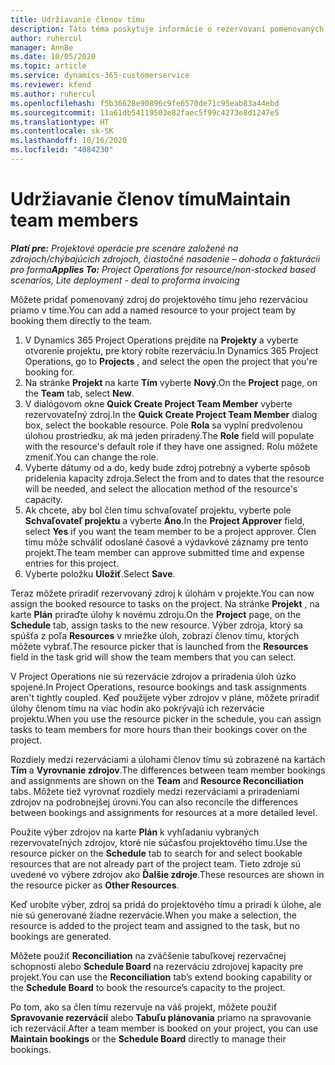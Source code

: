 ```yaml
---
title: Udržiavanie členov tímu
description: Táto téma poskytuje informácie o rezervovaní pomenovaných zdrojov pre projektové tímy a ich priradení k úlohám.
author: ruhercul
manager: AnnBe
ms.date: 10/05/2020
ms.topic: article
ms.service: dynamics-365-customerservice
ms.reviewer: kfend
ms.author: ruhercul
ms.openlocfilehash: f5b36628e90896c9fe6570de71c95eab83a44ebd
ms.sourcegitcommit: 11a61db54119503e82faec5f99c4273e8d1247e5
ms.translationtype: HT
ms.contentlocale: sk-SK
ms.lasthandoff: 10/16/2020
ms.locfileid: "4084230"
---
```

# <a name="maintain-team-members"></a><span data-ttu-id="dd911-103">Udržiavanie členov tímu</span><span class="sxs-lookup"><span data-stu-id="dd911-103">Maintain team members</span></span>

<span data-ttu-id="dd911-104">_**Platí pre:** Projektové operácie pre scenáre založené na zdrojoch/chýbajúcich zdrojoch, čiastočné nasadenie – dohoda o fakturácii pro forma_</span><span class="sxs-lookup"><span data-stu-id="dd911-104">_**Applies To:** Project Operations for resource/non-stocked based scenarios, Lite deployment - deal to proforma invoicing_</span></span>

<span data-ttu-id="dd911-105">Môžete pridať pomenovaný zdroj do projektového tímu jeho rezerváciou priamo v tíme.</span><span class="sxs-lookup"><span data-stu-id="dd911-105">You can add a named resource to your project team by booking them directly to the team.</span></span>

1. <span data-ttu-id="dd911-106">V Dynamics 365 Project Operations prejdite na **Projekty** a vyberte otvorenie projektu, pre ktorý robíte rezerváciu.</span><span class="sxs-lookup"><span data-stu-id="dd911-106">In Dynamics 365 Project Operations, go to **Projects** , and select the open the project that you're booking for.</span></span>
2. <span data-ttu-id="dd911-107">Na stránke **Projekt** na karte **Tím** vyberte **Nový**.</span><span class="sxs-lookup"><span data-stu-id="dd911-107">On the **Project** page, on the **Team** tab, select **New**.</span></span> 
3. <span data-ttu-id="dd911-108">V dialógovom okne **Quick Create Project Team Member** vyberte rezervovateľný zdroj.</span><span class="sxs-lookup"><span data-stu-id="dd911-108">In the **Quick Create Project Team Member** dialog box, select the bookable resource.</span></span> <span data-ttu-id="dd911-109">Pole **Rola** sa vyplní predvolenou úlohou prostriedku, ak má jeden priradený.</span><span class="sxs-lookup"><span data-stu-id="dd911-109">The **Role** field will populate with the resource's default role if they have one assigned.</span></span> <span data-ttu-id="dd911-110">Rolu môžete zmeniť.</span><span class="sxs-lookup"><span data-stu-id="dd911-110">You can change the role.</span></span> 
4. <span data-ttu-id="dd911-111">Vyberte dátumy od a do, kedy bude zdroj potrebný a vyberte spôsob pridelenia kapacity zdroja.</span><span class="sxs-lookup"><span data-stu-id="dd911-111">Select the from and to dates that the resource will be needed, and select the allocation method of the resource's capacity.</span></span> 
5. <span data-ttu-id="dd911-112">Ak chcete, aby bol člen tímu schvaľovateľ projektu, vyberte pole **Schvaľovateľ projektu** a vyberte **Áno**.</span><span class="sxs-lookup"><span data-stu-id="dd911-112">In the **Project Approver** field, select **Yes** if you want the team member to be a project approver.</span></span> <span data-ttu-id="dd911-113">Člen tímu môže schváliť odoslané časové a výdavkové záznamy pre tento projekt.</span><span class="sxs-lookup"><span data-stu-id="dd911-113">The team member can approve submitted time and expense entries for this project.</span></span> 
6. <span data-ttu-id="dd911-114">Vyberte položku **Uložiť**.</span><span class="sxs-lookup"><span data-stu-id="dd911-114">Select **Save**.</span></span>

<span data-ttu-id="dd911-115">Teraz môžete priradiť rezervovaný zdroj k úlohám v projekte.</span><span class="sxs-lookup"><span data-stu-id="dd911-115">You can now assign the booked resource to tasks on the project.</span></span> <span data-ttu-id="dd911-116">Na stránke **Projekt** , na karte **Plán** priraďte úlohy k novému zdroju.</span><span class="sxs-lookup"><span data-stu-id="dd911-116">On the **Project** page, on the **Schedule** tab, assign tasks to the new resource.</span></span> <span data-ttu-id="dd911-117">Výber zdroja, ktorý sa spúšťa z poľa **Resources** v mriežke úloh, zobrazí členov tímu, ktorých môžete vybrať.</span><span class="sxs-lookup"><span data-stu-id="dd911-117">The resource picker that is launched from the **Resources** field in the task grid will show the team members that you can select.</span></span>


<span data-ttu-id="dd911-118">V Project Operations nie sú rezervácie zdrojov a priradenia úloh úzko spojené.</span><span class="sxs-lookup"><span data-stu-id="dd911-118">In Project Operations, resource bookings and task assignments aren't tightly coupled.</span></span> <span data-ttu-id="dd911-119">Keď použijete výber zdrojov v pláne, môžete priradiť úlohy členom tímu na viac hodín ako pokrývajú ich rezervácie projektu.</span><span class="sxs-lookup"><span data-stu-id="dd911-119">When you use the resource picker in the schedule, you can assign tasks to team members for more hours than their bookings cover on the project.</span></span>

<span data-ttu-id="dd911-120">Rozdiely medzi rezerváciami a úlohami členov tímu sú zobrazené na kartách **Tím** a **Vyrovnanie zdrojov**.</span><span class="sxs-lookup"><span data-stu-id="dd911-120">The differences between team member bookings and assignments are shown on the **Team** and **Resource Reconciliation** tabs.</span></span> <span data-ttu-id="dd911-121">Môžete tiež vyrovnať rozdiely medzi rezerváciami a priradeniami zdrojov na podrobnejšej úrovni.</span><span class="sxs-lookup"><span data-stu-id="dd911-121">You can also reconcile the differences between bookings and assignments for resources at a more detailed level.</span></span>

<span data-ttu-id="dd911-122">Použite výber zdrojov na karte **Plán** k vyhľadaniu vybraných rezervovateľných zdrojov, ktoré nie súčasťou projektového tímu.</span><span class="sxs-lookup"><span data-stu-id="dd911-122">Use the resource picker on the **Schedule** tab to search for and select bookable resources that are not already part of the project team.</span></span> <span data-ttu-id="dd911-123">Tieto zdroje sú uvedené vo výbere zdrojov ako **Ďalšie zdroje**.</span><span class="sxs-lookup"><span data-stu-id="dd911-123">These resources are shown in the resource picker as **Other Resources**.</span></span>

<span data-ttu-id="dd911-124">Keď urobíte výber, zdroj sa pridá do projektového tímu a priradí k úlohe, ale nie sú generované žiadne rezervácie.</span><span class="sxs-lookup"><span data-stu-id="dd911-124">When you make a selection, the resource is added to the project team and assigned to the task, but no bookings are generated.</span></span>

<span data-ttu-id="dd911-125">Môžete použiť **Reconciliation** na zväčšenie tabuľkovej rezervačnej schopnosti alebo **Schedule Board** na rezerváciu zdrojovej kapacity pre projekt.</span><span class="sxs-lookup"><span data-stu-id="dd911-125">You can use the **Reconciliation** tab’s extend booking capability or the **Schedule Board** to book the resource’s capacity to the project.</span></span>

<span data-ttu-id="dd911-126">Po tom, ako sa člen tímu rezervuje na váš projekt, môžete použiť **Spravovanie rezervácií** alebo **Tabuľu plánovania** priamo na spravovanie ich rezervácií.</span><span class="sxs-lookup"><span data-stu-id="dd911-126">After a team member is booked on your project, you can use **Maintain bookings** or the **Schedule Board** directly to manage their bookings.</span></span>
